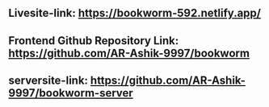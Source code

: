 ## Livesite-link: https://bookworm-592.netlify.app/

## Frontend Github Repository Link: https://github.com/AR-Ashik-9997/bookworm

## serversite-link: https://github.com/AR-Ashik-9997/bookworm-server